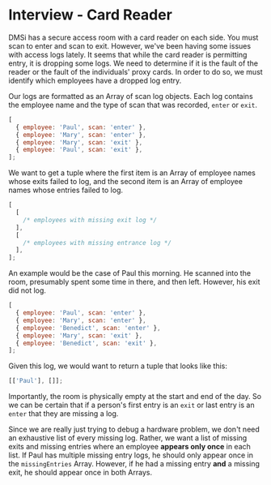 # Interview - Card Reader

DMSi has a secure access room with a card reader on each side. You must scan to enter and scan to exit. However, we've been having some issues with access logs lately. It seems that while the card reader is permitting entry, it is dropping some logs. We need to determine if it is the fault of the reader or the fault of the individuals' proxy cards. In order to do so, we must identify which employees have a dropped log entry.

Our logs are formatted as an Array of scan log objects. Each log contains the employee name and the type of scan that was recorded, `enter` or `exit`.

```js
[
  { employee: 'Paul', scan: 'enter' },
  { employee: 'Mary', scan: 'enter' },
  { employee: 'Mary', scan: 'exit' },
  { employee: 'Paul', scan: 'exit' },
];
```

We want to get a tuple where the first item is an Array of employee names whose exits failed to log, and the second item is an Array of employee names whose entries failed to log.

```js
[
  [
    /* employees with missing exit log */
  ],
  [
    /* employees with missing entrance log */
  ],
];
```

An example would be the case of Paul this morning. He scanned into the room, presumably spent some time in there, and then left. However, his exit did not log.

```js
[
  { employee: 'Paul', scan: 'enter' },
  { employee: 'Mary', scan: 'enter' },
  { employee: 'Benedict', scan: 'enter' },
  { employee: 'Mary', scan: 'exit' },
  { employee: 'Benedict', scan: 'exit' },
];
```

Given this log, we would want to return a tuple that looks like this:

```js
[['Paul'], []];
```

Importantly, the room is physically empty at the start and end of the day. So we can be certain that if a person's first entry is an `exit` or last entry is an `enter` that they are missing a log.

Since we are really just trying to debug a hardware problem, we don't need an exhaustive list of every missing log. Rather, we want a list of missing exits and missing entries where an employee **appears only once** in each list. If Paul has multiple missing entry logs, he should only appear once in the `missingEntries` Array. However, if he had a missing entry **and** a missing exit, he should appear once in both Arrays.
